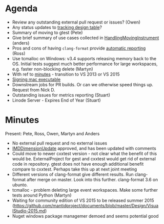 Agenda
======

* Review any outstanding external pull request or issues? (Owen)
* Any status updates to [tracking design table](https://github.com/mantidproject/documents/blob/master/Project-Management/TechnicalSteeringCommittee/reports/TSC-TrackingDesignProposals.md)? 
* Summary of moving to gtest (Pete)
* Give brief summary of use cases collected in [HandlingMovingInstrument](/Design/HandlingMovingInstruments.md) (anders)
* Pros and cons of having `clang-format` provide [automatic reporting](http://builds.mantidproject.org/view/All/job/master_clang-format/) (Ross)
* Use tcmalloc on Windows: v3.4 supports releasing memory back to the OS. Initial tests suggest much better performance for large workspaces, e.g. faster non-blocking delete (Martyn)
* With ref to [minutes](https://github.com/mantidproject/documents/blob/master/Project-Management/TechnicalSteeringCommittee/meetings/2015/TSC-meeting-2015-01-29.md) - transition to VS 2013 or VS 2015
* [Signing mac executable](http://certhelp.ksoftware.net/support/articles/18835-how-do-i-sign-files-on-mac-osx-) 
* Downstream jobs for PR builds. Or can we otherwise speed things up. Request from Nick D.
* Outstanding issues for metrics reporting (Stuart)
* Linode Server - Expires End of Year (Stuart)


Minutes
=======

Present: Pete, Ross, Owen, Martyn and Anders

* No external pull request and no external issues
* [IMDDimensionUpdate](/Design/VATES/IMDDimensionUpdate.md) approved, and has been updated with comments
* Could move to newer cxxtest version - not clear what the benefit of this would be. ExternalProject for gest and cxxtest would get rid of external code in repository. gtest does not have enough additional benefit compare to cxxtest. Perhaps take this up at next joint meeting
* Different versions of clang-format give different results. Run clang-format after merge on master. Look into this further. clang-format 3.6 on ubunto. 
* tcmalloc - problem deleting large event workspaces. Make some further tests around Python (Martyn)
* Waiting for community edition of VS 2015 to be released summer 2015 (https://github.com/mantidproject/documents/blob/master/Design/VisualStudio-2015.md)
* Nuget windows package managemer demoed and seems potential good
